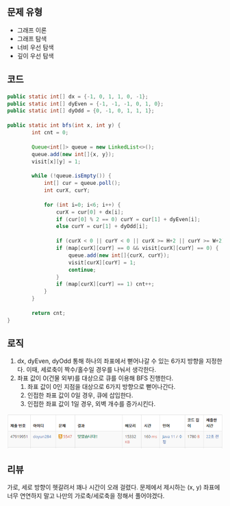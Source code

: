 ## 문제 유형
- 그래프 이론
- 그래프 탐색
- 너비 우선 탐색
- 깊이 우선 탐색

## 코드
```java
public static int[] dx = {-1, 0, 1, 1, 0, -1};
public static int[] dyEven = {-1, -1, -1, 0, 1, 0};
public static int[] dyOdd = {0, -1, 0, 1, 1, 1};

public static int bfs(int x, int y) {
        int cnt = 0;

        Queue<int[]> queue = new LinkedList<>();
        queue.add(new int[]{x, y});
        visit[x][y] = 1;

        while (!queue.isEmpty()) {
            int[] cur = queue.poll();
            int curX, curY;
    
            for (int i=0; i<6; i++) {
                curX = cur[0] + dx[i];
                if (cur[0] % 2 == 0) curY = cur[1] + dyEven[i];
                else curY = cur[1] + dyOdd[i];
        
                if (curX < 0 || curY < 0 || curX >= H+2 || curY >= W+2) continue;
                if (map[curX][curY] == 0 && visit[curX][curY] == 0) {
                    queue.add(new int[]{curX, curY});
                    visit[curX][curY] = 1;
                    continue;
                }
                if (map[curX][curY] == 1) cnt++;
            }
        }

        return cnt;
}
```

## 로직
1. dx, dyEven, dyOdd 통해 하나의 좌표에서 뻗어나갈 수 있는 6가지 방향을 지정한다. 이때, 세로축이 짝수/홀수일 경우를 나눠서 생각한다.
2. 좌표 값이 0(건물 외부)를 대상으로 큐를 이용해 BFS 진행한다.
   1. 좌표 값이 0인 지점을 대상으로 6가지 방향으로 뻗어나간다.
   2. 인접한 좌표 값이 0일 경우, 큐에 삽입한다.
   3. 인접한 좌표 값이 1일 경우, 외벽 개수를 증가시킨다.

![img.png](img.png)

## 리뷰
가로, 세로 방향이 헷갈려서 꽤나 시간이 오래 걸렸다. 
문제에서 제시하는 (x, y) 좌표에 너무 연연하지 말고 나만의 가로축/세로축을 정해서 풀어야겠다. 